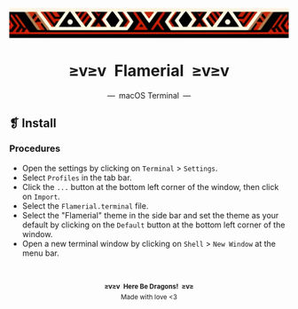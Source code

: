 <p align="center">
  <img alt="" src="../../assets/ornament.png" width=900 />
</p>
<h1 align="center">≥v≥v&ensp;Flamerial&ensp;≥v≥v</h1>
<p align="center">—&ensp;macOS Terminal&ensp;—</p>

## ❡ Install
### Procedures
- Open the settings by clicking on `Terminal` > `Settings`.
- Select `Profiles` in the tab bar.
- Click the `...` button at the bottom left corner of the window, then click on `Import`.
- Select the `Flamerial.terminal` file.
- Select the "Flamerial" theme in the side bar and set the theme as your default by clicking on the `Default` button at the bottom left corner of the window.
- Open a new terminal window by clicking on `Shell` > `New Window` at the menu bar.

&ensp;
<p align="center"><sup><strong>≥v≥v&ensp;Here Be Dragons!&ensp;≥v≥</strong><br />Made with love <3</sup></p>
